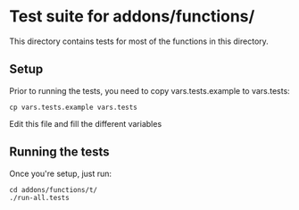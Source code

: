 # Test suite for addons/functions/

This directory contains tests for most of the functions in this directory.

## Setup

Prior to running the tests, you need to copy vars.tests.example to vars.tests:

```
cp vars.tests.example vars.tests
```

Edit this file and fill the different variables

## Running the tests

Once you're setup, just run:

```
cd addons/functions/t/
./run-all.tests
```

